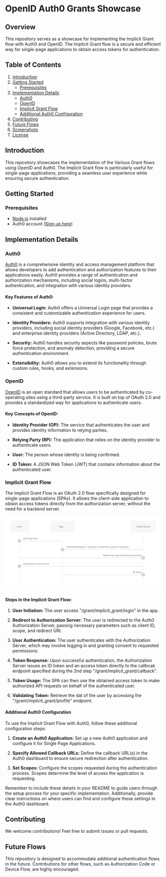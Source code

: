 # OpenID Auth0 Grants Showcase

## Overview

This repository serves as a showcase for implementing the Implicit Grant flow with Auth0 and OpenID. The Implicit Grant flow is a secure and efficient way for single-page applications to obtain access tokens for authentication.

## Table of Contents

1. [Introduction](#introduction)
2. [Getting Started](#getting-started)
    - [Prerequisites](#prerequisites)
3. [Implementation Details](#implementation-details)
    - [Auth0](#auth0)
    - [OpenID](#openid)
    - [Implicit Grant Flow](#implicit-grant-flow)
    - [Additional Auth0 Configuration](#additional-auth0-configuration)
4. [Contributing](#contributing)
5. [Future Flows](#future-flows)
6. [Screenshots](#screenshots)
7. [License](#license)

## Introduction

This repository showcases the implementation of the Various Grant flows using OpenID and Auth0. The Implicit Grant flow is particularly useful for single-page applications, providing a seamless user experience while ensuring secure authentication.

## Getting Started

### Prerequisites

- [Node.js](https://nodejs.org/) installed
- Auth0 account ([Sign up here](https://auth0.com/))

## Implementation Details

### Auth0

[Auth0](https://auth0.com/) is a comprehensive identity and access management platform that allows developers to add authentication and authorization features to their applications easily. Auth0 provides a range of authentication and authorization mechanisms, including social logins, multi-factor authentication, and integration with various identity providers.

#### Key Features of Auth0:

- **Universal Login:** Auth0 offers a Universal Login page that provides a consistent and customizable authentication experience for users.

- **Identity Providers:** Auth0 supports integration with various identity providers, including social identity providers (Google, Facebook, etc.) and enterprise identity providers (Active Directory, LDAP, etc.).

- **Security:** Auth0 handles security aspects like password policies, brute force protection, and anomaly detection, providing a secure authentication environment.

- **Extensibility:** Auth0 allows you to extend its functionality through custom rules, hooks, and extensions.

### OpenID

[OpenID](https://openid.net/) is an open standard that allows users to be authenticated by co-operating sites using a third-party service. It is built on top of OAuth 2.0 and provides a standardized way for applications to authenticate users.

#### Key Concepts of OpenID:

- **Identity Provider (OP):** The service that authenticates the user and provides identity information to relying parties.

- **Relying Party (RP):** The application that relies on the identity provider to authenticate users.

- **User:** The person whose identity is being confirmed.

- **ID Token:** A JSON Web Token (JWT) that contains information about the authenticated user.

### Implicit Grant Flow

The Implicit Grant Flow is an OAuth 2.0 flow specifically designed for single-page applications (SPAs). It allows the client-side application to obtain access tokens directly from the authorization server, without the need for a backend server.


![Alt text](image.png)

#### Steps in the Implicit Grant Flow:

1. **User Initiation:**
   The user access "/grant/implicit_grant/login" in the app.

2. **Redirect to Authorization Server:**
   The user is redirected to the Auth0 Authorization Server, passing necessary parameters such as client ID, scope, and redirect URI.

3. **User Authentication:**
   The user authenticates with the Authorization Server, which may involve logging in and granting consent to requested permissions.

4. **Token Response:**
   Upon successful authentication, the Authorization Server issues an ID token and an access token directly to the callbcak endpoint specified during the 2nd step "/grant/implicit_grant/callback".

5. **Token Usage:**
   The SPA can then use the obtained access token to make authorized API requests on behalf of the authenticated user.

6. **Validating Token:**
   Retrieve the dat of the user by accessing the "/grant/implicit_grant/profile" endpoint.

#### Additional Auth0 Configuration

To use the Implicit Grant Flow with Auth0, follow these additional configuration steps:

1. **Create an Auth0 Application:**
   Set up a new Auth0 application and configure it for Single Page Applications.

2. **Specify Allowed Callback URLs:**
   Define the callback URL(s) in the Auth0 dashboard to ensure secure redirection after authentication.

3. **Set Scopes:**
   Configure the scopes requested during the authentication process. Scopes determine the level of access the application is requesting.


Remember to include these details in your README to guide users through the setup process for your specific implementation. Additionally, provide clear instructions on where users can find and configure these settings in the Auth0 dashboard.

## Contributing

We welcome contributions! Feel free to submit issues or pull requests. 

## Future Flows

This repository is designed to accommodate additional authentication flows in the future. Contributions for other flows, such as Authorization Code or Device Flow, are highly encouraged.


